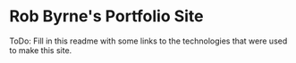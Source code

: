 # Rob Byrne's Portfolio Site

ToDo: Fill in this readme with some links to the technologies that were used to make this site.

